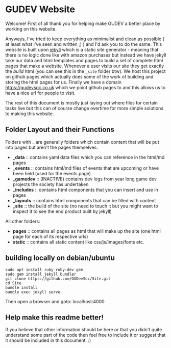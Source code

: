 # GUDEV Website

Welcome! First of all thank you for helping make GUDEV a better place by working on this website. 

Anyways, I've tried to keep everything as minimalist and clean as possible ( at least what I've seen and written ;) ) and I'd ask you to do the same. This website is built upon [jekyll](https://jekyllrb.com/) which is a static site generator - meaning that there is no logic done like with amazon purchases but instead we have jekyll take our data and html templates and pages to build a set of complete html pages that make a website. Whenever a user visits our site they get exactly the *build* html (you can see this in the `_site` folder btw). We host this project on github pages which actually does some of the work of building and storing the html pages for us. Finally we have a domain https://gudevsoc.co.uk which we point github pages to and this allows us to have a nice url for people to visit.

The rest of this document is mostly just laying out where files for certain tasks live but this can of course change overtime for more simple solutions to making this website.

## Folder Layout and their Functions

Folders with _ are generally folders which contain content that will be put into pages but aren't the pages themselves:
- **_data** :: contains yaml data files which you can reference in the html/md pages
- **_events** :: contains html/md files of events that are upcoming or have been held (used for the events page)
- **_gamedev** :: (INACTIVE) contains dev logs from year long game dev projects the society has undertaken
- **_includes** :: contains html components that you can insert and use in pages
- **_layouts** :: contains html components that can be filled with content
- **_site** :: the build of the site (no need to touch it but you might want to inspect it to see the end product built by jekyll)

All other folders:
- **pages** :: contains all pages as html that will make up the site (one html page for each of its respective urls)
- **static** :: contains all static content like css/js/images/fonts etc.

## building locally on debian/ubuntu  

```
sudo apt install ruby ruby-dev gem
sudo gem install jekyll bundler
git clone https://github.com/GUDevSoc/Site.git
cd Site
bundle install
bundle exec jekyll serve
```

Then open a browser and goto: localhost:4000

## Help make this readme better!

If you believe that other information should be here or that you didn't quite understand some part of the code then feel free to include it or suggest that it should be included in this document. :)

